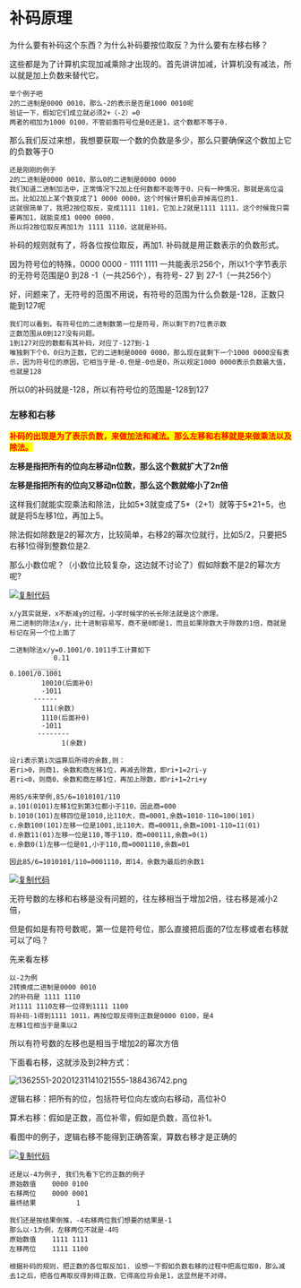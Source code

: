 # 补码原理



为什么要有补码这个东西？为什么补码要按位取反？为什么要有左移右移？

这些都是为了计算机实现加减乘除才出现的。首先讲讲加减，计算机没有减法，所以就是加上负数来替代它。

```
举个例子吧
2的二进制是0000 0010，那么-2的表示是否是1000 0010呢
验证一下，假如它们成立就必须2+（-2）=0
两者的相加为1000 0100，不管前面符号位是0还是1，这个数都不等于0.
```

那么我们反过来想，我想要获取一个数的负数是多少，那么只要确保这个数加上它的负数等于0

```
还是刚刚的例子
2的二进制是0000 0010，那么0的二进制是0000 0000
我们知道二进制加法中，正常情况下2加上任何数都不能等于0，只有一种情况，那就是高位溢出。比如2加上某个数变成了1 0000 0000，这个时候计算机会弃掉高位的1.
这就很简单了，我把2按位取反，变成1111 1101，它加上2就是1111 1111，这个时候我只需要再加1，就能变成1 0000 0000.
所以将2按位取反再加1为 1111 1110，这就是补码。
```

补码的规则就有了，将各位按位取反，再加1. 补码就是用正数表示的负数形式。

因为符号位的特殊，0000 0000 - 1111 1111 一共能表示256个，所以1个字节表示的无符号范围是0 到28 -1（一共256个），有符号- 27 到 27-1（一共256个）

好，问题来了，无符号的范围不用说，有符号的范围为什么负数是-128，正数只能到127呢

```
我们可以看到，有符号位的二进制数第一位是符号，所以剩下的7位表示数
正数范围从0到127没有问题。
1到127对应的数都有其补码，对应了-127到-1
唯独剩下个0，0归为正数，它的二进制是0000 0000，那么现在就剩下一个1000 0000没有表示，因为符号位的原因，它相当于是-0.但是-0也是0，所以规定1000 0000表示负数最大值，也就是128
```

所以0的补码就是-128，所以有符号位的范围是-128到127

### 左移和右移

<mark style="color:red;">**补码的出现是为了表示负数，来做加法和减法。那么左移和右移就是来做乘法以及除法。**</mark>

**左移是指把所有的位向左移动n位数，那么这个数就扩大了2n倍**

**左移是指把所有的位向又移动n位数，那么这个数就缩小了2n倍**

这样我们就能实现乘法和除法，比如5\*3就变成了5\*（2+1）就等于5\*21+5，也就是将5左移1位，再加上5。

除法假如除数是2的幂次方，比较简单，右移2的幂次位就行，比如5/2，只要把5右移1位得到整数位是2.

那么小数位呢？（小数位比较复杂，这边就不讨论了）假如除数不是2的幂次方呢?

[![复制代码](https://common.cnblogs.com/images/copycode.gif)](javascript:void\(0\);)

```
x/y其实就是，x不断减y的过程。小学时候学的长长除法就是这个原理。
用二进制的除法x/y，比十进制容易写，商不是0即是1，而且如果除数大于除数的1倍，商就是标记在另一个位上面了

二进制除法x/y=0.1001/0.1011手工计算如下
           0.11  
     _______
0.1001/0.1001
        10010(后面补0)
        -1011
      ------
        111(余数)
        1110(后面补0)
        -1011
       --------
             1(余数)
           
设ri表示第i次运算后所得的余数,则：
若ri>0，则商1，余数和商左移1位，再减去除数，即ri+1=2ri-y
若ri<0，则商0，余数和商左移1位，再加上除数，即ri+1=2ri+y

用85/6来举例,85/6=1010101/110
a.101(0101)左移1位到第3位都小于110，因此商=000
b.1010(101)左移四位是1010,比110大，商=0001,余数=1010-110=100(101)
c.余数100(101)左移一位是1001,比110大，商=00011,余数=1001-110=11(01)
d.余数11(01)左移一位是110,等于110，商=000111,余数=0(1)
e.余数0(1)左移一位是01,小于110,商=0001110,余数=01

因此85/6=1010101/110=0001110，即14，余数为最后的余数1     
```

[![复制代码](https://common.cnblogs.com/images/copycode.gif)](javascript:void\(0\);)

&#x20;

无符号数的左移和右移是没有问题的，往左移相当于增加2倍，往右移是减小2倍，

但是假如是有符号数呢，第一位是符号位，那么直接把后面的7位左移或者右移就可以了吗？

先来看左移

```
以-2为例
2转换成二进制是0000 0010
2的补码是 1111 1110
对1111 1110左移一位得到1111 1100
将补码-1得到1111 1011，再按位取反得到正数是0000 0100，是4
左移1位相当于是乘以2
```

所以有符号数的左移也是相当于增加2的幂次方倍

下面看右移，这就涉及到2种方式：



![1362551-20201231141021555-188436742.png](https://s2.loli.net/2022/04/20/UOvQ5VWGFqLdf8p.png)

&#x20;

逻辑右移：把所有的位，包括符号位向左或向右移动，高位补0

算术右移：假如是正数，高位补零，假如是负数，高位补1。

看图中的例子，逻辑右移不能得到正确答案，算数右移才是正确的

[![复制代码](https://common.cnblogs.com/images/copycode.gif)](javascript:void\(0\);)

```
还是以-4为例子, 我们先看下它的正数的例子
原始数值    0000 0100     
右移两位    0000 0001
最终结果          1

我们还是按结果倒推，-4右移两位我们想要的结果是-1
那么以-1为例，左移两位不就是-4吗
原始数值    1111 1111
左移两位    1111 1100

根据补码的规则，把正数的各位取反加1. 设想一下假如负数右移的过程中把高位取0，那么减去1之后，把各位再取反得到得正数，它得高位将会是1，这显然是不对得。
```
